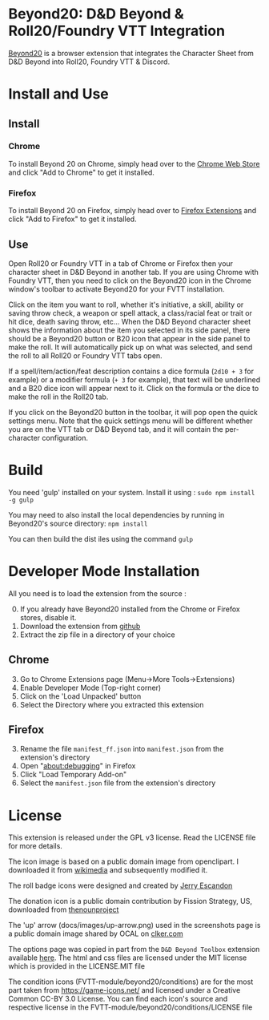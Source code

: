 Beyond20: D&D Beyond & Roll20/Foundry VTT Integration
==

[Beyond20](https://beyond20.here-for-more.info/) is a browser extension that integrates the Character Sheet from D&D Beyond into Roll20, Foundry VTT & Discord.

# Install and Use

## Install 

### Chrome

To install Beyond 20 on Chrome, simply head over to the [Chrome Web Store](https://chrome.google.com/webstore/detail/beyond-20/gnblbpbepfbfmoobegdogkglpbhcjofh) and click "Add to Chrome" to get it installed.

### Firefox

To install Beyond 20 on Firefox, simply head over to [Firefox Extensions](https://addons.mozilla.org/en-CA/firefox/addon/beyond-20/) and click "Add to Firefox" to get it installed.

## Use 

Open Roll20 or Foundry VTT in a tab of Chrome or Firefox then your character sheet in D&D Beyond in another tab. If you are using Chrome with Foundry VTT, then you need to click on the Beyond20 icon in the Chrome window's toolbar to activate Beyond20 for your FVTT installation.

Click on the item you want to roll, whether it's initiative, a skill, ability or saving throw check, a weapon or spell attack, a class/racial feat or trait or hit dice, death saving throw, etc... When the D&D Beyond character sheet shows the information about the item you selected in its side panel, there should be a Beyond20 button or B20 icon that appear in the side panel to make the roll. It will automatically pick up on what was selected, and send the roll to all Roll20 or Foundry VTT tabs open.

If a spell/item/action/feat description contains a dice formula (`2d10 + 3` for example) or a modifier formula (`+ 3` for example), that text will be underlined and a B20 dice icon will appear next to it. Click on the formula or the dice to make the roll in the Roll20 tab.

If you click on the Beyond20 button in the toolbar, it will pop open the quick settings menu. Note that the quick settings menu will be different whether you are on the VTT tab or D&D Beyond tab, and it will contain the per-character configuration.

# Build

You need 'gulp' installed on your system. Install it using : 
`sudo npm install -g gulp`

You may need to also install the local dependencies by running in Beyond20's source directory: 
`npm install`

You can then build the dist iles using the command `gulp`

# Developer Mode Installation

All you need is to load the extension from the source :

0. If you already have Beyond20 installed from the Chrome or Firefox stores, disable it.
1. Download the extension from [github](https://github.com/kakaroto/Beyond20/archive/master.zip)
2. Extract the zip file in a directory of your choice

## Chrome

3. Go to Chrome Extensions page (Menu->More Tools->Extensions)
4. Enable Developer Mode (Top-right corner)
5. Click on the 'Load Unpacked' button
6. Select the Directory where you extracted this extension

## Firefox

3. Rename the file `manifest_ff.json` into `manifest.json` from the extension's directory
4. Open "[about:debugging](about:debugging)" in Firefox
5. Click "Load Temporary Add-on"
6. Select the `manifest.json` file from the extension's directory

# License

This extension is released under the GPL v3 license. Read the LICENSE file for more details.

The icon image is based on a public domain image from openclipart. I downloaded it from [wikimedia](https://commons.wikimedia.org/wiki/File:Twenty_sided_dice.svg) and subsequently modified it.

The roll badge icons were designed and created by [Jerry Escandon](https://github.com/Jerryescandon) 

The donation icon is a public domain contribution by Fission Strategy, US, downloaded from [thenounproject](https://thenounproject.com/term/donation/15047/)

The 'up' arrow (docs/images/up-arrow.png) used in the screenshots page is a public domain image shared by OCAL on [clker.com](http://www.clker.com/clipart-16838.html)

The options page was copied in part from the `D&D Beyond Toolbox` extension available [here](https://github.com/mouse0270/Beyonds-Toolbox/). The html and css files are licensed under the MIT license which is provided in the LICENSE.MIT file

The condition icons (FVTT-module/beyond20/conditions) are for the most part taken from https://game-icons.net/ and licensed under a Creative Common CC-BY 3.0 License. You can find each icon's source and respective license in the FVTT-module/beyond20/conditions/LICENSE file